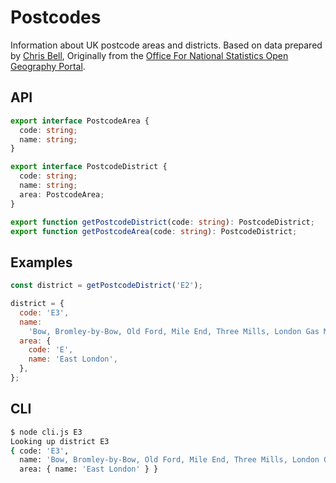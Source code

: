 # Postcodes

Information about UK postcode areas and districts. Based on data prepared by [Chris Bell](https://www.doogal.co.uk/), Originally from the [Office For National Statistics Open Geography Portal](https://ons.maps.arcgis.com/home/search.html?t=content&q=tags%3AONS%20Postcode%20Directory&start=1&sortOrder=desc&sortField=modified).

## API

```typescript
export interface PostcodeArea {
  code: string;
  name: string;
}

export interface PostcodeDistrict {
  code: string;
  name: string;
  area: PostcodeArea;
}

export function getPostcodeDistrict(code: string): PostcodeDistrict;
export function getPostcodeArea(code: string): PostcodeDistrict;
```

## Examples

```javascript
const district = getPostcodeDistrict('E2');
```

```js
district = {
  code: 'E3',
  name:
    'Bow, Bromley-by-Bow, Old Ford, Mile End, Three Mills, London Gas Museum',
  area: {
    code: 'E',
    name: 'East London',
  },
};
```

## CLI

```bash
$ node cli.js E3
Looking up district E3
{ code: 'E3',
  name: 'Bow, Bromley-by-Bow, Old Ford, Mile End, Three Mills, London Gas Museum',
  area: { name: 'East London' } }
```
